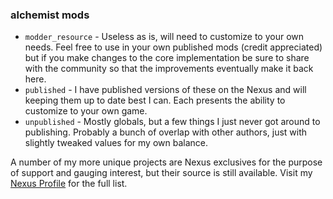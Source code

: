 ### alchemist mods

- `modder_resource` - Useless as is, will need to customize to your own needs. Feel free to use in your own published mods (credit appreciated) but if you make changes to the core implementation be sure to share with the community so that the improvements eventually make it back here.
- `published` - I have published versions of these on the Nexus and will keeping them up to date best I can. Each presents the ability to customize to your own game.
- `unpublished` - Mostly globals, but a few things I just never got around to publishing. Probably a bunch of overlap with other authors, just with slightly tweaked values for my own balance.

A number of my more unique projects are Nexus exclusives for the purpose of support and gauging interest, but their source is still available. Visit my [Nexus Profile](https://www.nexusmods.com/nomanssky/users/18079484?tab=user+files) for the full list.
